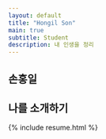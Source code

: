 ```yaml
---
layout: default
title: "Hongil Son"
main: true
subtitle: Student
description: 내 인생을 정리
---
```

<div class="intro-animation">
<section class="explanation">
    <h1 class="intro">손홍일</h1>
    <h2 class="intro">나를 소개하기</h2>
</section>
</div>
{% include resume.html %}

